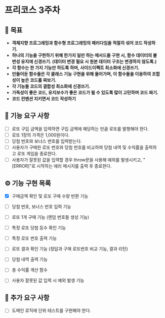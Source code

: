 # 프리코스 3주차

## 💪 목표

- **객체지향 프로그래밍과 함수형 프로그래밍의 패러다임을 적절히 섞어 코드 작성하기.**
- **하나의 기능을 구현하기 위해 한가지 일만 하는 메서드들 구현 시, 함수 데이터의 불변성 유지에 신경쓰기. (데이터 변경 필요 시 원본 데이터 구조는 변경하지 않도록.)**
- **각 함수는 한 가지 기능만 하도록 하며, 사이드이펙트 최소화에 신경쓰기.**
- **만들어둔 함수들은 각 클래스 기능 구현을 위해 들어가며, 이 함수들을 이용하여 조합성이 높은 코드를 짜보기.**
- **각 기능들 코드의 결합성 최소화에 신경쓰기.**
- **가독성이 좋은 코드, 유지보수가 좋은 코드가 될 수 있도록 많이 고민하며 코드 짜기.**
- **코드 컨벤션 지키면서 코드 작성하기**

## 🚀 기능 요구 사항

- [ ] 로또 구입 금액을 입력하면 구입 금액에 해당하는 만큼 로또를 발행해야 한다.
- [ ] 로또 1장의 가격은 1,000원이다.
- [ ] 당첨 번호와 보너스 번호를 입력받는다.
- [ ] 사용자가 구매한 로또 번호와 당첨 번호를 비교하여 당첨 내역 및 수익률을 출력하고 로또 게임을 종료한다.
- [ ] 사용자가 잘못된 값을 입력할 경우 throw문을 사용해 예외를 발생시키고, "[ERROR]"로 시작하는 에러 메시지를 출력 후 종료한다.

## ⚙️ 기능 구현 목록

- [x] 구매금액 확인 및 로또 구매 수량 반환 기능
- [ ] 당첨 번호, 보너스 번호 입력 기능
- [ ] 로또 1개 구매 기능 (랜덤 번호들 생성 기능)
- [ ] 특정 로또 당첨 등수 확인 기능
- [ ] 특정 로또 번호 출력 기능

- [ ] 로또 결과 확인 기능 (정답과 구매 로또번호 비교 기능, 결과 리턴)
- [ ] 당첨 내역 출력 기능
- [ ] 총 수익률 계산 함수
- [ ] 사용자 잘못된 값 입력 시 예외 발생 기능

## 🤖 추가 요구 사항

- [ ] 도메인 로직에 단위 테스트를 구현해야 한다.
